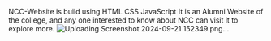 NCC-Website is build using HTML CSS JavaScript 
It is an Alumni Website of the college, and any one interested to know about NCC can visit it to explore more.
![Uploading Screenshot 2024-09-21 152349.png…]()

